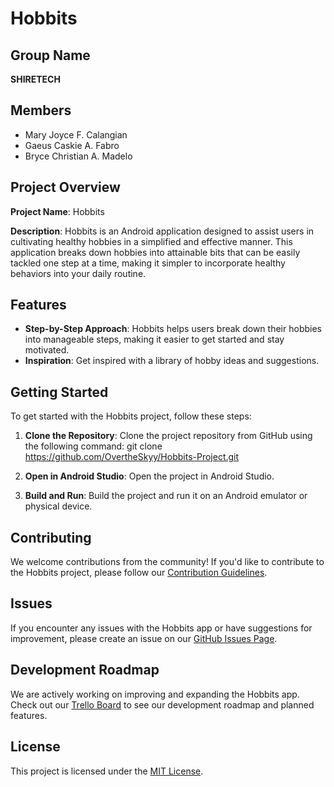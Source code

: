 # Hobbits

## Group Name
**SHIRETECH**

## Members
- Mary Joyce F. Calangian
- Gaeus Caskie A. Fabro
- Bryce Christian A. Madelo

## Project Overview

**Project Name**: Hobbits

**Description**:
Hobbits is an Android application designed to assist users in cultivating healthy hobbies in a simplified and effective manner. This application breaks down hobbies into attainable bits that can be easily tackled one step at a time, making it simpler to incorporate healthy behaviors into your daily routine.

## Features

- **Step-by-Step Approach**: Hobbits helps users break down their hobbies into manageable steps, making it easier to get started and stay motivated.
- **Inspiration**: Get inspired with a library of hobby ideas and suggestions.

## Getting Started

To get started with the Hobbits project, follow these steps:

1. **Clone the Repository**: Clone the project repository from GitHub using the following command:
git clone https://github.com/OvertheSkyy/Hobbits-Project.git


2. **Open in Android Studio**: Open the project in Android Studio.

3. **Build and Run**: Build the project and run it on an Android emulator or physical device.

## Contributing

We welcome contributions from the community! If you'd like to contribute to the Hobbits project, please follow our [Contribution Guidelines](CONTRIBUTING.md).

## Issues

If you encounter any issues with the Hobbits app or have suggestions for improvement, please create an issue on our [GitHub Issues Page](https://github.com/OvertheSkyy/Hobbits-Project/issues).

## Development Roadmap

We are actively working on improving and expanding the Hobbits app. Check out our [Trello Board](https://trello.com/w/shireeeee) to see our development roadmap and planned features.

## License

This project is licensed under the [MIT License](LICENSE.md).
